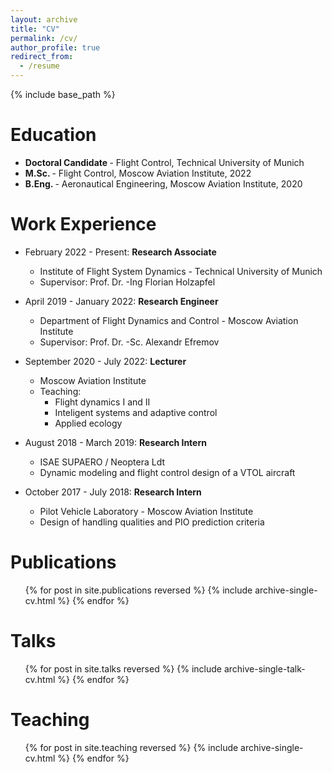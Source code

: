 ```yaml
---
layout: archive
title: "CV"
permalink: /cv/
author_profile: true
redirect_from:
  - /resume
---
```


{% include base_path %}

Education
======
* <strong> Doctoral Candidate </strong> - Flight Control, Technical University of Munich 
* <strong> M.Sc. </strong> - Flight Control, Moscow Aviation Institute, 2022
* <strong> B.Eng. </strong> - Aeronautical Engineering, Moscow Aviation Institute, 2020

Work Experience
======
* February 2022 - Present: <strong> Research Associate </strong>
  * Institute of Flight System Dynamics - Technical University of Munich
  * Supervisor: Prof. Dr. -Ing Florian Holzapfel

* April 2019 - January 2022: <strong> Research Engineer </strong>
  * Department of Flight Dynamics and Control - Moscow Aviation Institute
  * Supervisor: Prof. Dr. -Sc. Alexandr Efremov

* September 2020 - July 2022: <strong> Lecturer </strong>
  * Moscow Aviation Institute
  * Teaching: 
    * Flight dynamics I and II
    * Inteligent systems and adaptive control
    * Applied ecology

* August 2018 - March 2019: <strong> Research Intern </strong>
  * ISAE SUPAERO / Neoptera Ldt
  * Dynamic modeling and flight control design of a VTOL aircraft

* October 2017 - July 2018: <strong> Research Intern </strong>
  * Pilot Vehicle Laboratory - Moscow Aviation Institute
  * Design of handling qualities and PIO prediction criteria
  
<!-- Skills
======
* Skill 1
* Skill 2
  * Sub-skill 2.1
  * Sub-skill 2.2
  * Sub-skill 2.3
* Skill 3 -->

Publications
======
  <ul>{% for post in site.publications reversed %}
    {% include archive-single-cv.html %}
  {% endfor %}</ul>
  
Talks
======
  <ul>{% for post in site.talks reversed %}
    {% include archive-single-talk-cv.html %}
  {% endfor %}</ul>
  
Teaching
======
  <ul>{% for post in site.teaching reversed %}
    {% include archive-single-cv.html %}
  {% endfor %}</ul>
  
<!-- Service and leadership
======
* Currently signed in to 43 different slack teams -->
